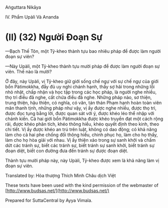  

Aṅguttara Nikāya

IV. Phẩm Upàli Và Ananda

# (II) (32) Người Ðoạn Sự

—Bạch Thế Tôn, một Tỷ-kheo thành tựu bao nhiêu pháp để được làm người đoạn sự viên?

—Này Upàli, một Tỷ-kheo thành tựu mười pháp để được làm người đoạn sự viên. Thế nào là mười?

Ở đây, này Upàli, vị Tỷ-kheo giữ giới sống chế ngự với sự chế ngự của giới bổn Pàtimokkha, đầy đủ uy nghi chánh hạnh, thấy sợ hãi trong những lỗi nhỏ nhặt, chấp nhận và học tập trong các học pháp, là người nghe nhiều, thọ trì điều đã nghe, cất chứa điều đã nghe. Những pháp nào, sơ thiện, trung thiện, hậu thiện, có nghĩa, có văn, tán thán Phạm hạnh hoàn toàn viên mãn thanh tịnh, những pháp như vậy, vị ấy được nghe nhiều, được thọ trì, được đọc tụng bằng lời, được quan sát với ý, được khéo léo thể nhập với chánh kiến. Cả hai giới bổn Pàtimokkha được khéo truyền đạt một cách rộng rãi, được khéo phân tích, khéo thông hiểu, khéo quyết định theo kinh, theo chi tiết. Vị ấy được khéo an trú trên luật, không có dao động; có khả năng làm cho cả hai phe chống đối thông hiểu, chinh phục họ, làm cho họ thấy, làm cho họ hòa giải với nhau. Vị ấy thiện xảo trong sự sanh khởi và chấm dứt các tránh sự, biết các tránh sự, biết tránh sự sanh khởi, biết tránh sự đoạn diệt, biết con đường đưa đến tránh sự được đoạn diệt.

Thành tựu mười pháp này, này Upàli, Tỷ-kheo được xem là khả năng làm vị đoạn sự viên.

Translated by: Hòa thượng Thích Minh Châu dịch Việt

These texts have been used with the kind permission of the webmaster of [http://www.budsas.net/](http://www.budsas.net/)

Prepared for SuttaCentral by Ayya Vimala.